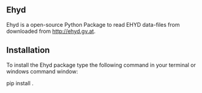 Ehyd
------
Ehyd is a open-source Python Package to read EHYD data-files from downloaded from http://ehyd.gv.at.

Installation
------------
To install the Ehyd package type the following command in your terminal or windows command window:

pip install .
